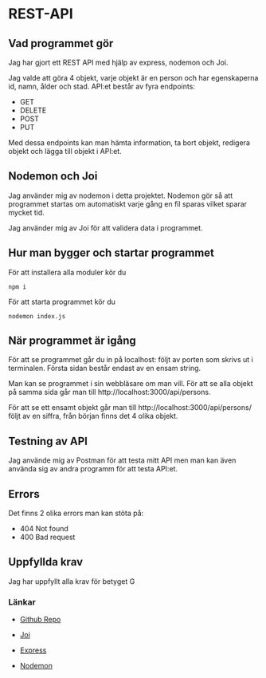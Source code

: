 # REST-API

## Vad programmet gör

Jag har gjort ett REST API med hjälp av express, nodemon och Joi.

Jag valde att göra 4 objekt, varje objekt är en person och har egenskaperna id, namn, ålder och stad.
API:et består av fyra endpoints: 
* GET
* DELETE
* POST
* PUT

Med dessa endpoints kan man hämta information, ta bort objekt, redigera objekt och lägga till objekt i API:et.

## Nodemon och Joi

Jag använder mig av nodemon i detta projektet. Nodemon gör så att programmet startas om automatiskt varje gång en fil sparas vilket sparar mycket tid.

Jag använder mig av Joi för att validera data i programmet.

## Hur man bygger och startar programmet

För att installera alla moduler kör du 

``` npm i ```

För att starta programmet kör du

``` nodemon index.js ```

## När programmet är igång
För att se programmet går du in på localhost: följt av porten som skrivs ut i terminalen.
Första sidan består endast av en ensam string.

Man kan se programmet i sin webbläsare om man vill.
För att se alla objekt på samma sida går man till http://localhost:3000/api/persons.

För att se ett ensamt objekt går man till http://localhost:3000/api/persons/ följt av en siffra, från början finns det 4 olika objekt.

## Testning av API

Jag använde mig av Postman för att testa mitt API men man kan även använda sig av andra programm för att testa API:et.

## Errors
Det finns 2 olika errors man kan stöta på:
* 404 Not found
* 400 Bad request

## Uppfyllda krav

Jag har uppfyllt alla krav för betyget G

### Länkar

* [Github Repo](https://github.com/EdwinKorner/REST-API)

* [Joi](https://www.npmjs.com/package/joi)

* [Express](https://expressjs.com/en/4x/api.html)

* [Nodemon](https://www.npmjs.com/package/nodemon)
